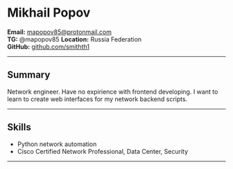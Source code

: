 # Mikhail Popov

**Email:** mapopov85@protonmail.com  
**TG:** @mapopov85 
**Location:** Russia Federation   
**GitHub:** [github.com/smithth1](https://github.com/smithth1)

---

## Summary

Network engineer. Have no expirience with frontend developing. I want to learn to create web interfaces for my network backend scripts.

---

## Skills

- Python network automation
- Cisco Certified Network Professional, Data Center, Security

---


